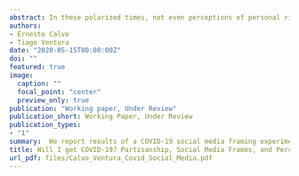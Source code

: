 ```yaml
---
abstract: In these polarized times, not even perceptions of personal risk are immune to partisan considerations. We report results of a COVID-19 social media framing experiment with positive and negative partisan messages from high-level politicians. Descriptive results show that pro-government and opposition partisans report very different expectations of health and job risks. Job and health policy have become wedge issues that elicit partisan responses. Experimental treatment shows that responses are sensitive to negative frames (i.e. blame avoidance) and positive frames (i.e. cross-the-aisle). Negative social media messages from a pro-bolsonaro politician reduces overall support for the government and increases perceptions of health and job risks. The experiment explains key cognitive mechanisms driving partisan differences in perceptions of health risks and job security during the COVID-19 pandemics.
authors:
- Ernesto Calvo
- Tiago Ventura
date: "2020-05-15T00:00:00Z"
doi: ""
featured: true
image:
  caption: ""
  focal_point: "center"
  preview_only: true
publication: "Working paper, Under Review"
publication_short: Working Paper, Under Review
publication_types:
- "1"
summary:  We report results of a COVID-19 social media framing experiment with positive and negative partisan messages from high-level politicians. Descriptive results show that pro-government and opposition partisans report very different expectations of health and job risks. Job and health policy have become wedge issues that elicit partisan responses. Experimental treatment shows that responses are sensitive to negative frames (i.e. blame avoidance) and positive frames (i.e. cross-the-aisle)
title: Will I get COVID-19? Partisanship, Social Media Frames, and Perceptions of Health Risk in Brazil
url_pdf: files/Calvo_Ventura_Covid_Social_Media.pdf
---
```

